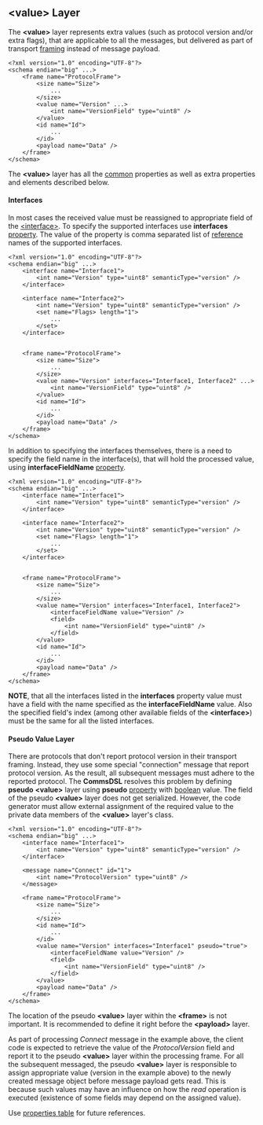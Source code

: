 ## &lt;value&gt; Layer
The **&lt;value&gt;** layer represents extra values (such as protocol version
and/or extra flags), that are applicable to
all the messages, but delivered as part of transport [framing](frames.md) instead
of message payload.
```
<?xml version="1.0" encoding="UTF-8"?>
<schema endian="big" ...>
    <frame name="ProtocolFrame">
        <size name="Size">
            ...
        </size>
        <value name="Version" ...>
            <int name="VersionField" type="uint8" />
        </value>
        <id name="Id">
            ...  
        </id>
        <payload name="Data" />
    </frame>
</schema>
```
The **&lt;value&gt;** layer has all the [common](common.md) properties
as well as extra properties and elements described below.

#### Interfaces
In most cases the received value must be reassigned to appropriate field of
the [&lt;interface&gt;](../interfaces/interfaces.md). To specify the supported
interfaces use **interfaces** [property](../intro/properties.md). The value
of the property is comma separated list of [reference](../intro/references.md) 
names of the supported interfaces.
```
<?xml version="1.0" encoding="UTF-8"?>
<schema endian="big" ...>
    <interface name="Interface1">
        <int name="Version" type="uint8" semanticType="version" />
    </interface>
    
    <interface name="Interface2">
        <int name="Version" type="uint8" semanticType="version" />
        <set name="Flags> length="1">
            ...
        </set>
    </interface>
    
    
    <frame name="ProtocolFrame">
        <size name="Size">
            ...
        </size>
        <value name="Version" interfaces="Interface1, Interface2" ...>
            <int name="VersionField" type="uint8" />
        </value>
        <id name="Id">
            ...  
        </id>
        <payload name="Data" />
    </frame>
</schema>
```
In addition to specifying the interfaces themselves, there is a need to
specify the field name in the interface(s), that will hold the processed value,
using **interfaceFieldName** [property](../intro/properties.md).
```
<?xml version="1.0" encoding="UTF-8"?>
<schema endian="big" ...>
    <interface name="Interface1">
        <int name="Version" type="uint8" semanticType="version" />
    </interface>
    
    <interface name="Interface2">
        <int name="Version" type="uint8" semanticType="version" />
        <set name="Flags> length="1">
            ...
        </set>
    </interface>
    
    
    <frame name="ProtocolFrame">
        <size name="Size">
            ...
        </size>
        <value name="Version" interfaces="Interface1, Interface2">
            <interfaceFieldName value="Version" />
            <field>
                <int name="VersionField" type="uint8" />
            </field>
        </value>
        <id name="Id">
            ...  
        </id>
        <payload name="Data" />
    </frame>
</schema>
```
**NOTE**, that all the interfaces listed in the **interfaces** property value
must have a field with the name specified as the **interfaceFieldName** value.
Also the specified field's index (among other available fields of the **&lt;interface&gt;**) 
must be the same for all the listed interfaces.

#### Pseudo Value Layer
There are protocols that don't report protocol version in their transport
framing. Instead, they use some special "connection" message that report
protocol version. As the result, all subsequent messages must adhere to the
reported protocol. The **CommsDSL** resolves this problem by defining 
**pseudo** **&lt;value&gt;** layer using **pseudo** [property](../intro/properties.md)
with [boolean](../intro/boolean.md) value. The field of the pseudo **&lt;value&gt;** layer
does not get serialized. However, the code generator must allow external
assignment of the required value to the private data members of the 
**&lt;value&gt;** layer's class.
```
<?xml version="1.0" encoding="UTF-8"?>
<schema endian="big" ...>
    <interface name="Interface1">
        <int name="Version" type="uint8" semanticType="version" />
    </interface>
    
    <message name="Connect" id="1">
        <int name="ProtocolVersion" type="uint8" />
    </message>
    
    <frame name="ProtocolFrame">
        <size name="Size">
            ...
        </size>
        <id name="Id">
            ...  
        </id>
        <value name="Version" interfaces="Interface1" pseudo="true">
            <interfaceFieldName value="Version" />
            <field>
                <int name="VersionField" type="uint8" />
            </field>
        </value>
        <payload name="Data" />
    </frame>
</schema>
```
The location of the pseudo **&lt;value&gt;** layer within the **&lt;frame&gt;** 
is not important. It is recommended to define it right before the **&lt;payload&gt;**
layer.

As part of processing *Connect* message in the example above, the client code
is expected to retrieve the value of the *ProtocolVersion* field and report
it to the pseudo **&lt;value&gt;** layer within the processing frame. For 
all the subsequent messaged, the pseudo **&lt;value&gt;** layer is responsible 
to assign appropriate value (version in the example above) to the newly created 
message object before message payload gets read. This is because such values 
may have an influence on how the *read* operation is executed (existence of 
some fields may depend on the assigned value).

Use [properties table](../appendix/value.md) for future references.
